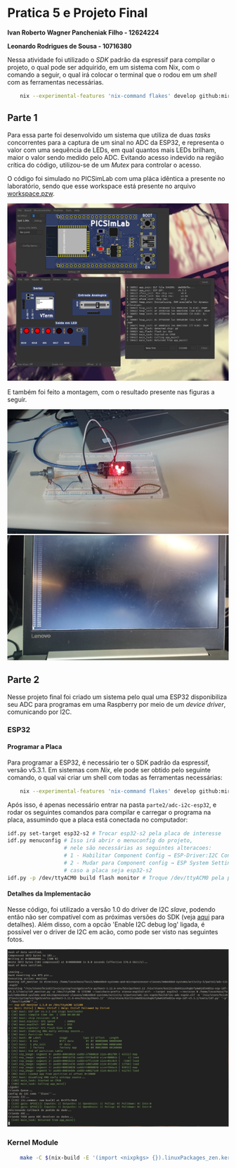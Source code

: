 # Pratica 5 e Projeto Final
**Ivan Roberto Wagner Pancheniak Filho - 12624224**

**Leonardo Rodrigues de Sousa - 10716380**

Nessa atividade foi utilizado o _SDK_ padrão da espressif para compilar o projeto, o qual pode ser adquirido,
em um sistema com Nix, com o comando a seguir, o qual irá colocar o terminal que o rodou em um _shell_ com as
ferramentas necessárias.

```sh
    nix --experimental-features 'nix-command flakes' develop github:mirrexagon/nixpkgs-esp-dev#esp32-idf -c $SHELL   
```
## Parte 1

Para essa parte foi desenvolvido um sistema que utiliza de duas _tasks_ concorrentes para a captura de um sinal
no ADC da ESP32, e representa o valor com uma sequência de LEDs, em qual quantos mais LEDs brilham, maior o valor
sendo medido pelo ADC. Evitando acesso indevido na região crítica do código, utilizou-se de um _Mutex_ para 
controlar o acesso.

O código foi simulado no PICSimLab com uma pláca idêntica a presente no laboratório, sendo que esse workspace está 
presente no arquivo [workspace.pzw](parte1/workspace.pzw).

![parte1](parte1.png)

E também foi feito a montagem, com o resultado presente nas figuras a seguir.

![parte1-foto1](parte1-foto1.png)
![parte1-foto2](parte1-foto2.png)

## Parte 2

Nesse projeto final foi criado um sistema pelo qual uma ESP32 disponibiliza seu ADC para programas em uma Raspberry 
por meio de um _device driver_, comunicando por I2C.

### ESP32

#### Programar a Placa

Para programar a ESP32, é necessário ter o SDK padrão da espressif, versão v5.3.1.
Em sistemas com _Nix_, ele pode ser obtido pelo seguinte comando, o qual vai criar um shell com todas as ferramentas necessárias:

```sh
    nix --experimental-features 'nix-command flakes' develop github:mirrexagon/nixpkgs-esp-dev#esp-idf-full -c $SHELL
```

Após isso, é apenas necessário entrar na pasta `parte2/adc-i2c-esp32`, e rodar os seguintes comandos para compilar e carregar o
programa na placa, assumindo que a placa está conectada no computador:

```sh
idf.py set-target esp32-s2 # Trocar esp32-s2 pela placa de interesse
idf.py menuconfig # Isso irá abrir o menuconfig do projeto,
                  # nele são necessárias as seguintes alteracoes:
                  # 1 - Habilitar Component Config → ESP-Driver:I2C Configurations → Enable I2C debug log
                  # 2 - Mudar para Component config → ESP System Settings → Channel for console output → USB CDC
                  # caso a placa seja esp32-s2
idf.py -p /dev/ttyACM0 build flash monitor # Troque /dev/ttyACM0 pela porta em que se encontra a placa
```
#### Detalhes da Implementacão

Nesse código, foi utilizado a versão 1.0 do driver de I2C _slave_, podendo então não ser compatível com as próximas versões do SDK 
(veja [aqui](https://docs.espressif.com/projects/esp-idf/en/latest/esp32/api-reference/peripherals/i2c.html#i2c-clock-configuration) para
detalhes). Além disso, com a opcão 'Enable I2C debug log' ligada, é possível ver o driver de I2C em acão, como pode ser visto nas 
seguintes fotos.

![parte2-esp32-saida](parte2-esp32-saida.png)

### Kernel Module

```sh
    make -C $(nix-build -E '(import <nixpkgs> {}).linuxPackages_zen.kernel.dev' --no-out-link)/lib/modules/*/build M=$(pwd) modules
```


